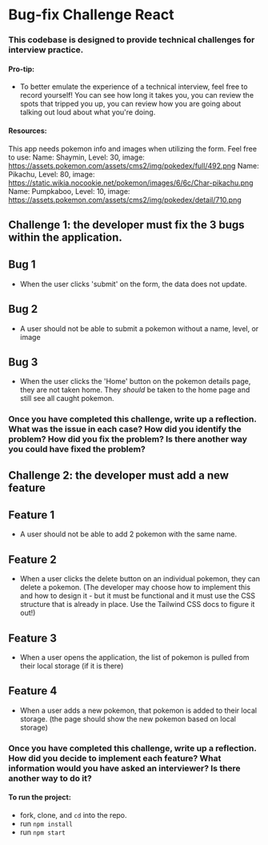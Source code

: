 # Bug-fix Challenge React

### This codebase is designed to provide technical challenges for interview practice. 

#### Pro-tip:
- To better emulate the experience of a technical interview, feel free to record yourself! You can see how long it takes you, you can review the spots that tripped you up, you can review how you are going about talking out loud about what you're doing. 

#### Resources:
This app needs pokemon info and images when utilizing the form. Feel free to use:
Name: Shaymin, Level: 30, image: https://assets.pokemon.com/assets/cms2/img/pokedex/full/492.png
Name: Pikachu, Level: 80, image: https://static.wikia.nocookie.net/pokemon/images/6/6c/Char-pikachu.png
Name: Pumpkaboo, Level: 10, image: https://assets.pokemon.com/assets/cms2/img/pokedex/detail/710.png

## Challenge 1: the developer must fix the 3 bugs within the application. 

## Bug 1
- When the user clicks 'submit' on the form, the data does not update. 

## Bug 2
- A user should not be able to submit a pokemon without a name, level, or image

## Bug 3
- When the user clicks the 'Home' button on the pokemon details page, they are not taken home. They _should_ be taken to the home page and still see all caught pokemon.

### Once you have completed this challenge, write up a reflection. What was the issue in each case? How did you identify the problem? How did you fix the problem? Is there another way you could have fixed the problem? 

## Challenge 2: the developer must add a new feature

## Feature 1
- A user should not be able to add 2 pokemon with the same name. 

## Feature 2
- When a user clicks the delete button on an individual pokemon, they can delete a pokemon. (The developer may choose how to implement this and how to design it - but it must be functional and it must use the CSS structure that is already in place. Use the Tailwind CSS docs to figure it out!)

## Feature 3
- When a user opens the application, the list of pokemon is pulled from their local storage (if it is there)

## Feature 4
- When a user adds a new pokemon, that pokemon is added to their local storage. (the page should show the new pokemon based on local storage)

### Once you have completed this challenge, write up a reflection. How did you decide to implement each feature? What information would you have asked an interviewer? Is there another way to do it? 

#### To run the project: 

- fork, clone, and `cd` into the repo.
- run `npm install`
- run `npm start`